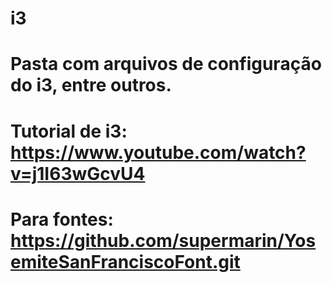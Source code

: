 # i3

# Pasta com arquivos de configuração do i3, entre outros.

# Tutorial de i3: https://www.youtube.com/watch?v=j1I63wGcvU4

# Para fontes: https://github.com/supermarin/YosemiteSanFranciscoFont.git
